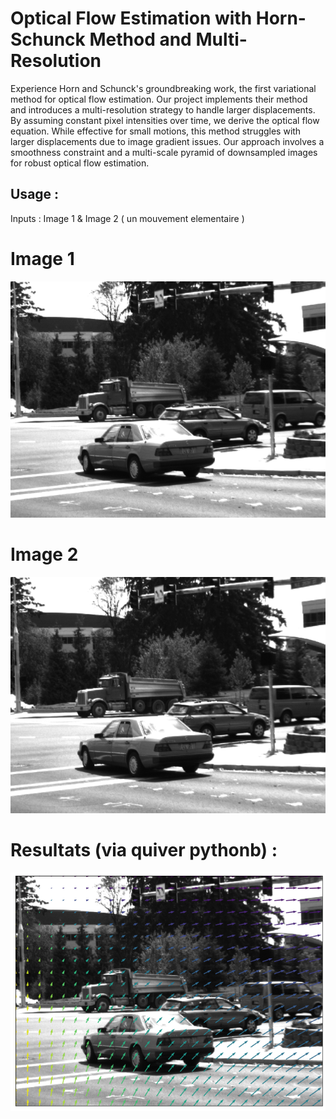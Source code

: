 # Optical Flow Estimation with Horn-Schunck Method and Multi-Resolution
Experience Horn and Schunck's groundbreaking work, the first variational method for optical flow estimation. Our project implements their method and introduces a multi-resolution strategy to handle larger displacements. By assuming constant pixel intensities over time, we derive the optical flow equation. While effective for small motions, this method struggles with larger displacements due to image gradient issues. Our approach involves a smoothness constraint and a multi-scale pyramid of downsampled images for robust optical flow estimation.

## Usage :
Inputs : Image 1 & Image 2 ( un mouvement elementaire ) 
# Image 1
![alt text](https://github.com/AissamDjahnine/Mouvement_estimation/blob/master/image1.bmp)
# Image 2
![alt text](https://github.com/AissamDjahnine/Mouvement_estimation/blob/master/image2.bmp)
# Resultats (via quiver pythonb) : 
![alt text](https://github.com/AissamDjahnine/Mouvement_estimation/blob/master/resultats.png)




